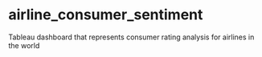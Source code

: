 # airline_consumer_sentiment
Tableau dashboard that represents consumer rating analysis for airlines in the world
